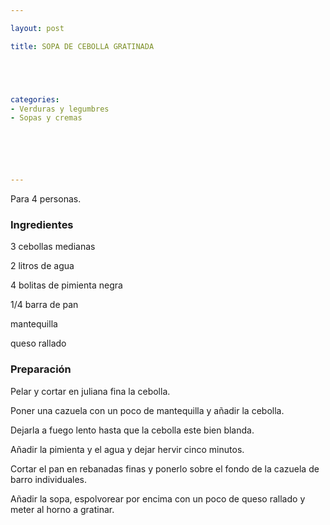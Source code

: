 ```yaml
---

layout: post

title: SOPA DE CEBOLLA GRATINADA





categories:
- Verduras y legumbres
- Sopas y cremas






---
```


Para 4 personas.

<h3>Ingredientes</h3>

3 cebollas medianas

2 litros de agua

4 bolitas de pimienta negra

1/4 barra de pan

mantequilla

queso rallado

<h3>Preparación</h3>

Pelar y cortar en juliana fina la cebolla.

Poner una cazuela con un poco de mantequilla y añadir la cebolla.

Dejarla a fuego lento hasta que la cebolla este bien blanda.

Añadir la pimienta y el agua y dejar hervir cinco minutos.

Cortar el pan en rebanadas finas y ponerlo sobre el fondo de la cazuela de barro individuales.

Añadir la sopa, espolvorear por encima con un poco de queso rallado y meter al horno a gratinar.